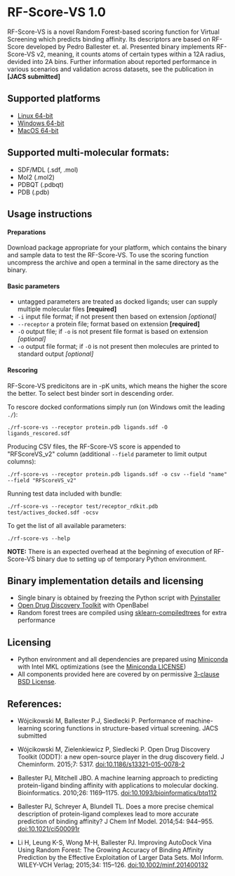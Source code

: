 # RF-Score-VS 1.0

RF-Score-VS is a novel Random Forest-based scoring function for Virtual Screening which predicts binding affinity.
Its descriptors are based on RF-Score developed by Pedro Ballester et. al.
Presented binary implements RF-Score-VS v2, meaning, it counts atoms of certain types within a 12A radius, devided into 2A bins.
Further information about reported performance in various scenarios and validation across datasets, see the publication in **[JACS submitted]**

## Supported platforms

* [Linux 64-bit](http://wojcikowski.pl/travis/rf-score-vs_v1.0_linux_2.7.zip)
* [Windows 64-bit](http://wojcikowski.pl/travis/rf-score-vs_v1.0_win_2.7.zip)
* [MacOS 64-bit](http://wojcikowski.pl/travis/rf-score-vs_v1.0_macos_2.7.zip)

## Supported multi-molecular formats:

* SDF/MDL (.sdf, .mol)
* Mol2 (.mol2)
* PDBQT (.pdbqt)
* PDB (.pdb)

## Usage instructions

#### Preparations
Download package appropriate for your platform, which contains the binary and sample data to test the RF-Score-VS.
To use the scoring function uncompress the archive and open a terminal in the same directory as the binary.

#### Basic parameters

* untagged parameters are treated as docked ligands;
user can supply multiple molecular files **[required]**
* `-i` input file format; if not present then based on extension _[optional]_
* `--receptor` a protein file; format based on extension **[required]**
* `-O` output file; if `-o` is not present file format is based on extension _[optional]_
* `-o` output file format; if `-O` is not present then molecules are printed to standard output _[optional]_


#### Rescoring
RF-Score-VS predicitons are in -pK units, which means the higher the score the better.
To select best binder sort in descending order.

To rescore docked conformations simply run (on Windows omit the leading `./`):

`./rf-score-vs --receptor protein.pdb ligands.sdf -O ligands_rescored.sdf`

Producing CSV files, the RF-Score-VS score is appended to "RFScoreVS_v2" column (additional `--field` parameter to limit output columns):

`./rf-score-vs --receptor protein.pdb ligands.sdf -o csv --field "name" --field "RFScoreVS_v2"`

Running test data included with bundle:

`./rf-score-vs --receptor test/receptor_rdkit.pdb test/actives_docked.sdf -ocsv`

To get the list of all available parameters:

`./rf-score-vs --help`

**NOTE:** There is an expected overhead at the beginning of execution of RF-Score-VS binary due to setting up of temporary Python environment.

## Binary implementation details and licensing

* Single binary is obtained by freezing the Python script with [Pyinstaller](https://github.com/pyinstaller/pyinstaller)
* [Open Drug Discovery Toolkit](https://github.com/oddt/oddt) with OpenBabel
* Random forest trees are compiled using [sklearn-compiledtrees](https://github.com/ajtulloch/sklearn-compiledtrees) for extra performance

## Licensing
* Python environment and all dependencies are prepared using [Miniconda](http://conda.pydata.org/miniconda.html) with Intel MKL optimizations (see the [Miniconda LICENSE](http://conda.pydata.org/docs/license.html))
* All components provided here are covered by on permissive [3-clause BSD License](./LICENSE).

## References:

* Wójcikowski M, Ballester P.J, Siedlecki P. Performance of machine-learning scoring functions in structure-based virtual screening. JACS submitted

* Wójcikowski M, Zielenkiewicz P, Siedlecki P. Open Drug Discovery Toolkit (ODDT): a new open-source player in the drug discovery field. J Cheminform. 2015;7: 5317. [doi:10.1186/s13321-015-0078-2](https://dx.doi.org/10.1186/s13321-015-0078-2)

* Ballester PJ, Mitchell JBO. A machine learning approach to predicting protein-ligand binding affinity with applications to molecular docking. Bioinformatics. 2010;26: 1169–1175. [doi:10.1093/bioinformatics/btq112](https://dx.doi.org/10.1093/bioinformatics/btq112)

* Ballester PJ, Schreyer A, Blundell TL. Does a more precise chemical description of protein-ligand complexes lead to more accurate prediction of binding affinity? J Chem Inf Model. 2014;54: 944–955. [doi:10.1021/ci500091r](https://dx.doi.org/10.1021/ci500091r)

* Li H, Leung K-S, Wong M-H, Ballester PJ. Improving AutoDock Vina Using Random Forest: The Growing Accuracy of Binding Affinity Prediction by the Effective Exploitation of Larger Data Sets. Mol Inform. WILEY-VCH Verlag; 2015;34: 115–126. [doi:10.1002/minf.201400132](https://dx.doi.org/10.1002/minf.201400132)

